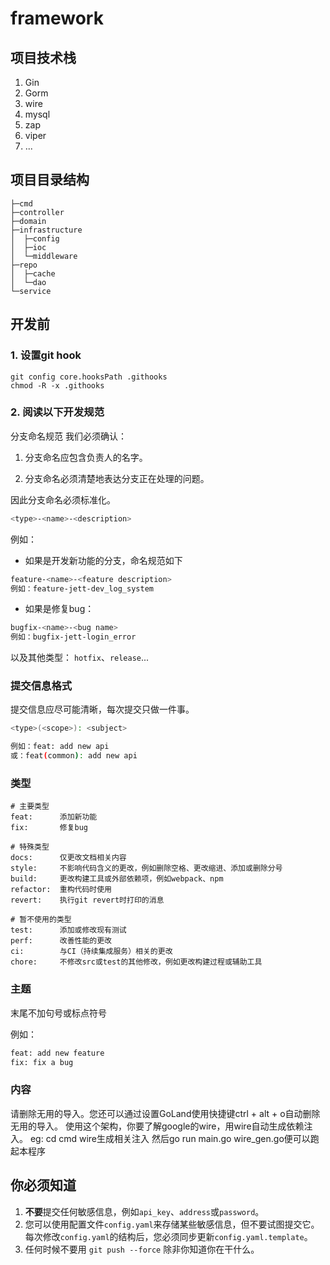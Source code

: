 # framework
## 项目技术栈
1. Gin
2. Gorm
3. wire
4. mysql
5. zap
6. viper
7. ...
## 项目目录结构
```
├─cmd
├─controller
├─domain
├─infrastructure
│  ├─config
│  ├─ioc
│  └─middleware
├─repo
│  ├─cache
│  └─dao
└─service

```
## 开发前

### 1. **设置git hook**
```shell
git config core.hooksPath .githooks 
chmod -R -x .githooks 
```

### 2. **阅读以下开发规范**

分支命名规范
我们必须确认：

1. 分支命名应包含负责人的名字。

2. 分支命名必须清楚地表达分支正在处理的问题。

因此分支命名必须标准化。
```bash
<type>-<name>-<description>
```
例如：
- 如果是开发新功能的分支，命名规范如下
```bash
feature-<name>-<feature description>
例如：feature-jett-dev_log_system
```

- 如果是修复bug：
```bash
bugfix-<name>-<bug name>
例如：bugfix-jett-login_error
```
以及其他类型：
`hotfix`、`release`...


### 提交信息格式
提交信息应尽可能清晰，每次提交只做一件事。

```bash
<type>(<scope>): <subject>

例如：feat: add new api
或：feat(common): add new api
```

### 类型

```text
# 主要类型
feat:      添加新功能
fix:       修复bug

# 特殊类型
docs:      仅更改文档相关内容
style:     不影响代码含义的更改，例如删除空格、更改缩进、添加或删除分号
build:     更改构建工具或外部依赖项，例如webpack、npm
refactor:  重构代码时使用
revert:    执行git revert时打印的消息

# 暂不使用的类型
test:      添加或修改现有测试
perf:      改善性能的更改
ci:        与CI（持续集成服务）相关的更改
chore:     不修改src或test的其他修改，例如更改构建过程或辅助工具
```

### 主题

末尾不加句号或标点符号

例如：
```bash
feat: add new feature
fix: fix a bug
```

### 内容
请删除无用的导入。您还可以通过设置GoLand使用快捷键ctrl + alt + o自动删除无用的导入。
使用这个架构，你要了解google的wire，用wire自动生成依赖注入。
eg: cd cmd wire生成相关注入 然后go run main.go wire_gen.go便可以跑起本程序

## **你必须知道**
1. **不要**提交任何敏感信息，例如`api_key`、`address`或`password`。
2. 您可以使用配置文件`config.yaml`来存储某些敏感信息，但不要试图提交它。每次修改`config.yaml`的结构后，您必须同步更新`config.yaml.template`。
3. 任何时候不要用 `git push --force` 除非你知道你在干什么。

